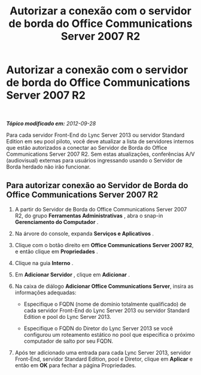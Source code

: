 ﻿---
title: Autorizar a conexão com o servidor de borda do Office Communications Server 2007 R2
TOCTitle: Autorizar a conexão com o servidor de borda do Office Communications Server 2007 R2
ms:assetid: 14f6798a-28d6-4b3d-8734-942192e1bbf5
ms:mtpsurl: https://technet.microsoft.com/pt-br/library/JJ204702(v=OCS.15)
ms:contentKeyID: 49305974
ms.date: 05/19/2016
mtps_version: v=OCS.15
ms.translationtype: HT
---

# Autorizar a conexão com o servidor de borda do Office Communications Server 2007 R2

 

_**Tópico modificado em:** 2012-09-28_

Para cada servidor Front-End do Lync Server 2013 ou servidor Standard Edition em seu pool piloto, você deve atualizar a lista de servidores internos que estão autorizados a conectar ao Servidor de Borda do Office Communications Server 2007 R2. Sem estas atualizações, conferências A/V (audiovisual) externas para usuários ingressando usando o Servidor de Borda herdado não irão funcionar.

## Para autorizar conexão ao Servidor de Borda do Office Communications Server 2007 R2

1.  A partir do Servidor de Borda do Office Communications Server 2007 R2, do grupo **Ferramentas Administrativas** , abra o snap-in **Gerenciamento do Computador** .

2.  Na árvore do console, expanda **Serviços e Aplicativos** .

3.  Clique com o botão direito em **Office Communications Server 2007 R2**, e então clique em **Propriedades** .

4.  Clique na guia **Interno** .

5.  Em **Adicionar Servidor** , clique em **Adicionar** .

6.  Na caixa de diálogo **Adicionar Office Communications Server**, insira as informações adequadas:
    
      - Especifique o FQDN (nome de domínio totalmente qualificado) de cada servidor Front-End do Lync Server 2013 ou servidor Standard Edition e pool do Lync Server 2013.
    
      - Especifique o FQDN do Diretor do Lync Server 2013 se você configurou um roteamento estático no pool que especifica o próximo computador de salto por seu FQDN.

7.  Após ter adicionado uma entrada para cada Lync Server 2013, servidor Front-End, servidor Standard Edition, pool e Diretor, clique em **Aplicar** e então em **OK** para fechar a página Propriedades.

